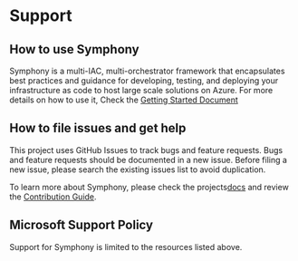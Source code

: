 # Support

## How to use Symphony

Symphony is a multi-IAC, multi-orchestrator framework that encapsulates best practices and guidance for developing, testing, and deploying your infrastructure as code to host large scale solutions on Azure. For more details on how to use it, Check the [Getting Started Document](./docs/GETTING_STARTED.md)

## How to file issues and get help

This project uses GitHub Issues to track bugs and feature requests. Bugs and feature requests should be documented in a new issue. Before filing a new issue, please search the existing issues list to avoid duplication.

To learn more about Symphony, please check the projects[docs](./docs/) and review the [Contribution Guide](./CONTRIBUTING.md).

## Microsoft Support Policy

Support for Symphony is limited to the resources listed above.
